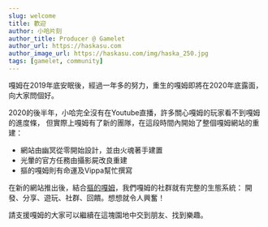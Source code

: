 ```yaml
---
slug: welcome
title: 歡迎
author: 小哈片刻
author_title: Producer @ Gamelet
author_url: https://haskasu.com
author_image_url: https://haskasu.com/img/haska_250.jpg
tags: [gamelet, community]
---
```


嘎姆在2019年底安眠後，經過一年多的努力，重生的嘎姆即將在2020年底露面，向大家問個好。

2020的後半年，小哈完全沒有在Youtube直播，許多關心嘎姆的玩家看不到嘎姆的進度條，
但實際上嘎姆有了新的團隊，在這段時間內開始了整個嘎姆網站的重建：

- 網站由幽冥從零開始設計，並由火魂著手建置
- 光暈的官方任務由攝影屍改良重建
- 摳的嘎姆則有命運及Vippa幫忙撰寫

在新的網站推出後，結合[摳的嘎姆](https://code.gamelet.com)，我們嘎姆的社群就有完整的生態系統：
開發、分享、遊玩、社群、回饋。想想就令人興奮！

請支援嘎姆的大家可以繼續在這塊園地中交到朋友、找到樂趣。